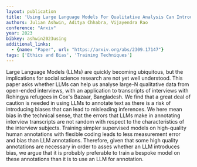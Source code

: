```yaml
---
layout: publication
title: 'Using Large Language Models For Qualitative Analysis Can Introduce Serious Bias'
authors: Julian Ashwin, Aditya Chhabra, Vijayendra Rao
conference: "Arxiv"
year: 2023
bibkey: ashwin2023using
additional_links:
  - {name: "Paper", url: "https://arxiv.org/abs/2309.17147"}
tags: ['Ethics and Bias', 'Training Techniques']
---
```

Large Language Models (LLMs) are quickly becoming ubiquitous, but the
implications for social science research are not yet well understood. This
paper asks whether LLMs can help us analyse large-N qualitative data from
open-ended interviews, with an application to transcripts of interviews with
Rohingya refugees in Cox's Bazaar, Bangladesh. We find that a great deal of
caution is needed in using LLMs to annotate text as there is a risk of
introducing biases that can lead to misleading inferences. We here mean bias in
the technical sense, that the errors that LLMs make in annotating interview
transcripts are not random with respect to the characteristics of the interview
subjects. Training simpler supervised models on high-quality human annotations
with flexible coding leads to less measurement error and bias than LLM
annotations. Therefore, given that some high quality annotations are necessary
in order to asses whether an LLM introduces bias, we argue that it is probably
preferable to train a bespoke model on these annotations than it is to use an
LLM for annotation.
